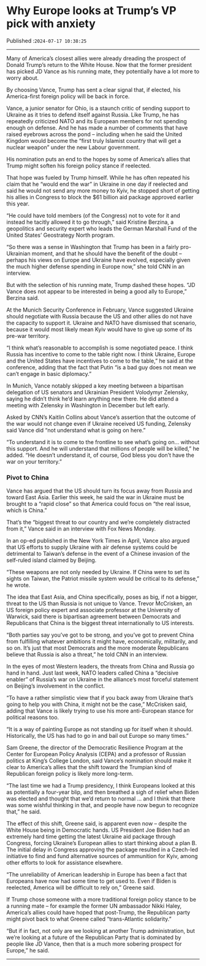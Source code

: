 # Why Europe looks at Trump’s VP pick with anxiety

Published :`2024-07-17 10:38:25`

---

Many of America’s closest allies were already dreading the prospect of Donald Trump’s return to the White House. Now that the former president has picked JD Vance as his running mate, they potentially have a lot more to worry about.

By choosing Vance, Trump has sent a clear signal that, if elected, his America-first foreign policy will be back in force.

Vance, a junior senator for Ohio, is a staunch critic of sending support to Ukraine as it tries to defend itself against Russia. Like Trump, he has repeatedly criticized NATO and its European members for not spending enough on defense. And he has made a number of comments that have raised eyebrows across the pond – including when he said the United Kingdom would become the “first truly Islamist country that will get a nuclear weapon” under the new Labour government.

His nomination puts an end to the hopes by some of America’s allies that Trump might soften his foreign policy stance if reelected.

That hope was fueled by Trump himself. While he has often repeated his claim that he “would end the war” in Ukraine in one day if reelected and said he would not send any more money to Kyiv, he stopped short of getting his allies in Congress to block the $61 billion aid package approved earlier this year.

“He could have told members (of the Congress) not to vote for it and instead he tacitly allowed it to go through,” said Kristine Berzina, a geopolitics and security expert who leads the German Marshall Fund of the United States’ Geostrategy North program.

“So there was a sense in Washington that Trump has been in a fairly pro-Ukrainian moment, and that he should have the benefit of the doubt – perhaps his views on Europe and Ukraine have evolved, especially given the much higher defense spending in Europe now,” she told CNN in an interview.

But with the selection of his running mate, Trump dashed these hopes. “JD Vance does not appear to be interested in being a good ally to Europe,” Berzina said.

At the Munich Security Conference in February, Vance suggested Ukraine should negotiate with Russia because the US and other allies do not have the capacity to support it. Ukraine and NATO have dismissed that scenario, because it would most likely mean Kyiv would have to give up some of its pre-war territory.

“I think what’s reasonable to accomplish is some negotiated peace. I think Russia has incentive to come to the table right now. I think Ukraine, Europe and the United States have incentives to come to the table,” he said at the conference, adding that the fact that Putin “is a bad guy does not mean we can’t engage in basic diplomacy.”

In Munich, Vance notably skipped a key meeting between a bipartisan delegation of US senators and Ukrainian President Volodymyr Zelensky, saying he didn’t think he’d learn anything new there. He did attend a meeting with Zelensky in Washington in December but left early.

Asked by CNN’s Kaitlin Collins about Vance’s assertion that the outcome of the war would not change even if Ukraine received US funding, Zelensky said Vance did “not understand what is going on here.”

“To understand it is to come to the frontline to see what’s going on… without this support. And he will understand that millions of people will be killed,” he added. “He doesn’t understand it, of course, God bless you don’t have the war on your territory.”

### Pivot to China

Vance has argued that the US should turn its focus away from Russia and toward East Asia. Earlier this week, he said the war in Ukraine must be brought to a “rapid close” so that America could focus on “the real issue, which is China.”

That’s the “biggest threat to our country and we’re completely distracted from it,” Vance said in an interview with Fox News Monday.

In an op-ed published in the New York Times in April, Vance also argued that US efforts to supply Ukraine with air defense systems could be detrimental to Taiwan’s defense in the event of a Chinese invasion of the self-ruled island claimed by Beijing.

“These weapons are not only needed by Ukraine. If China were to set its sights on Taiwan, the Patriot missile system would be critical to its defense,” he wrote.

The idea that East Asia, and China specifically, poses as big, if not a bigger, threat to the US than Russia is not unique to Vance. Trevor McCrisken, an US foreign policy expert and associate professor at the University of Warwick, said there is bipartisan agreement between Democrats and Republicans that China is the biggest threat internationally to US interests.

“Both parties say you’ve got to be strong, and you’ve got to prevent China from fulfilling whatever ambitions it might have, economically, militarily, and so on. It’s just that most Democrats and the more moderate Republicans believe that Russia is also a threat,” he told CNN in an interview.

In the eyes of most Western leaders, the threats from China and Russia go hand in hand. Just last week, NATO leaders called China a “decisive enabler” of Russia’s war on Ukraine in the alliance’s most forceful statement on Beijing’s involvement in the conflict.

“To have a rather simplistic view that if you back away from Ukraine that’s going to help you with China, it might not be the case,” McCrisken said, adding that Vance is likely trying to use his more anti-European stance for political reasons too.

“It is a way of painting Europe as not standing up for itself when it should. Historically, the US has had to go in and bail out Europe so many times.”

Sam Greene, the director of the Democratic Resilience Program at the Center for European Policy Analysis (CEPA) and a professor of Russian politics at King’s College London, said Vance’s nomination should make it clear to America’s allies that the shift toward the Trumpian kind of Republican foreign policy is likely more long-term.

“The last time we had a Trump presidency, I think Europeans looked at this as potentially a four-year blip, and then breathed a sigh of relief when Biden was elected and thought that we’d return to normal … and I think that there was some wishful thinking in that, and people have now begun to recognize that,” he said.

The effect of this shift, Greene said, is apparent even now – despite the White House being in Democratic hands. US President Joe Biden had an extremely hard time getting the latest Ukraine aid package through Congress, forcing Ukraine’s European allies to start thinking about a plan B. The initial delay in Congress approving the package resulted in a Czech-led initiative to find and fund alternative sources of ammunition for Kyiv, among other efforts to look for assistance elsewhere.

“The unreliability of American leadership in Europe has been a fact that Europeans have now had some time to get used to. Even if Biden is reelected, America will be difficult to rely on,” Greene said.

If Trump chose someone with a more traditional foreign policy stance to be a running mate – for example the former UN ambassador Nikki Haley, America’s allies could have hoped that post-Trump, the Republican party might pivot back to what Greene called “trans-Atlantic solidarity.”

“But if in fact, not only are we looking at another Trump administration, but we’re looking at a future of the Republican Party that is dominated by people like JD Vance, then that is a much more sobering prospect for Europe,” he said.

---

